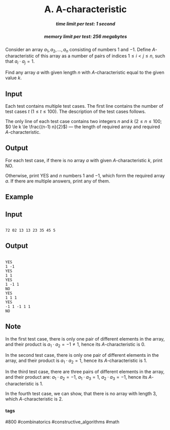 <h1 style='text-align: center;'> A. A-characteristic</h1>

<h5 style='text-align: center;'>time limit per test: 1 second</h5>
<h5 style='text-align: center;'>memory limit per test: 256 megabytes</h5>

Consider an array $a_1, a_2, \dots, a_n$ consisting of numbers $1$ and $-1$. Define $A$-characteristic of this array as a number of pairs of indices $1 \le i < j \le n$, such that $a_i \cdot a_j = 1$.

Find any array $a$ with given length $n$ with $A$-characteristic equal to the given value $k$.

## Input

Each test contains multiple test cases. The first line contains the number of test cases $t$ ($1 \le t \le 100$). The description of the test cases follows.

The only line of each test case contains two integers $n$ and $k$ ($2 \le n \le 100$; $0 \le k \le \frac{(n-1) n}{2}$) — the length of required array and required $A$-characteristic.

## Output

For each test case, if there is no array $a$ with given $A$-characteristic $k$, print NO.

Otherwise, print YES and $n$ numbers $1$ and $-1$, which form the required array $a$. If there are multiple answers, print any of them.

## Example

## Input


```

72 02 13 13 23 35 45 5
```
## Output


```

YES
1 -1 
YES
1 1 
YES
1 -1 1 
NO
YES
1 1 1 
YES
-1 1 -1 1 1 
NO
```
## Note

In the first test case, there is only one pair of different elements in the array, and their product is $a_1 \cdot a_2 = -1 \neq 1$, hence its $A$-characteristic is $0$.

In the second test case, there is only one pair of different elements in the array, and their product is $a_1 \cdot a_2 = 1$, hence its $A$-characteristic is $1$.

In the third test case, there are three pairs of different elements in the array, and their product are: $a_1 \cdot a_2 = -1$, $a_1 \cdot a_3 = 1$, $a_2 \cdot a_3 = -1$, hence its $A$-characteristic is $1$.

In the fourth test case, we can show, that there is no array with length $3$, which $A$-characteristic is $2$.



#### tags 

#800 #combinatorics #constructive_algorithms #math 